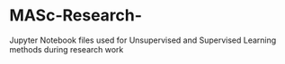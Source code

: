 # MASc-Research-
Jupyter Notebook files used for Unsupervised and Supervised Learning methods during research work
